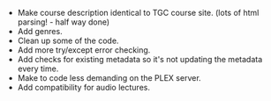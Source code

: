 * Make course description identical to TGC course site. (lots of html parsing! - half way done)
* Add genres.
* Clean up some of the code.
* Add more try/except error checking.
* Add checks for existing metadata so it's not updating the metadata every time.
* Make to code less demanding on the PLEX server.
* Add compatibility for audio lectures.